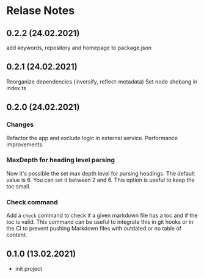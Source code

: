 # Relase Notes

## 0.2.2 (24.02.2021)

add keywords, repository and homepage to package.json

## 0.2.1 (24.02.2021)

Reorganize dependencies (inversify, reflect-metadata)
Set node shebang in index.ts

## 0.2.0 (24.02.2021)

### Changes

Refactor the app and exclude logic in external service.
Performance improvements.

### MaxDepth for heading level parsing

Now it's possible the set max depth level for parsing headings. The default value is 6. You can
set it between 2 and 6. This option is useful to keep the toc small.

### Check command

Add a `check` command to check if a given markdown file has a toc and if the toc is valid. This
command can be useful to integrate this in git hooks or in the CI to prevent pushing Markdown
files with outdated or no table of content.

## 0.1.0 (13.02.2021)

- init project
